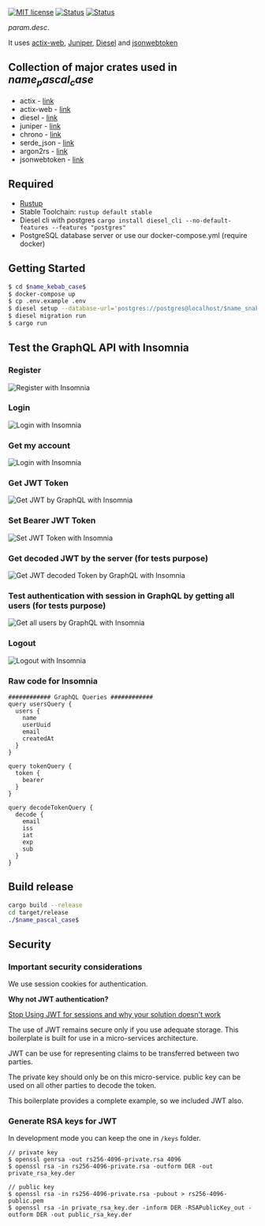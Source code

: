 [![MIT license](http://img.shields.io/badge/license-MIT-brightgreen.svg)](http://opensource.org/licenses/MIT)
[![Status](https://img.shields.io/badge/build-passing-brightgreen)]()
[![Status](https://img.shields.io/badge/pull--request-open-blue)]()

$param.desc$.
 
It uses [actix-web](https://actix.rs/), [Juniper](https://graphql-rust.github.io/juniper/current/), 
[Diesel](http://diesel.rs/) and [jsonwebtoken](https://docs.rs/jsonwebtoken)

## Collection of major crates used in $name_pascal_case$
* actix - [link](https://actix.rs/)
* actix-web - [link](https://docs.rs/actix-web/)
* diesel - [link](http://diesel.rs/)
* juniper - [link](https://graphql-rust.github.io/juniper/current/)
* chrono - [link](https://docs.rs/chrono/)
* serde_json - [link](https://docs.serde.rs/serde_json/)
* argon2rs - [link](https://github.com/bryant/argon2rs)
* jsonwebtoken - [link](https://docs.rs/jsonwebtoken)

## Required
* [Rustup](https://rustup.rs/)
* Stable Toolchain: `rustup default stable`
* Diesel cli with postgres `cargo install diesel_cli --no-default-features --features "postgres"`
* PostgreSQL database server or use our docker-compose.yml (require docker)

## Getting Started
```sh
$ cd $name_kebab_case$
$ docker-compose up
$ cp .env.example .env
$ diesel setup --database-url='postgres://postgres@localhost/$name_snake_case$'
$ diesel migration run
$ cargo run
```

## Test the GraphQL API with Insomnia
### Register
![Register with Insomnia](https://github.com/$param.author_name_snake_case$/$name_pascal_case$/blob/master/docs/images/new-insomnia-register.png?raw=true)

### Login
![Login with Insomnia](https://github.com/$param.author_name_snake_case$/$name_pascal_case$/blob/master/docs/images/new-insomnia-login.png?raw=true)

### Get my account
![Login with Insomnia](https://github.com/$param.author_name_snake_case$/$name_pascal_case$/blob/master/docs/images/new-insomnia-get-me.png?raw=true)

### Get JWT Token
![Get JWT by GraphQL with Insomnia](https://github.com/$param.author_name_snake_case$/$name_pascal_case$/blob/master/docs/images/new-insomnia-grahql-get-jwt.png?raw=true)

### Set Bearer JWT Token
![Set JWT Token with Insomnia](https://github.com/$param.author_name_snake_case$/$name_pascal_case$/blob/master/docs/images/insomnia-set-bearer.png?raw=true)

### Get decoded JWT by the server (for tests purpose)
![Get JWT decoded Token by GraphQL with Insomnia](https://github.com/$param.author_name_snake_case$/$name_pascal_case$/blob/master/docs/images/new-insomnia-grahql-get-jwt-decoded.png?raw=true)

### Test authentication with session in GraphQL by getting all users (for tests purpose)
![Get all users by GraphQL with Insomnia](https://github.com/$param.author_name_snake_case$/$name_pascal_case$/blob/master/docs/images/new-insomnia-grahql-get-users.png?raw=true)

### Logout
![Logout with Insomnia](https://github.com/$param.author_name_snake_case$/$name_pascal_case$/blob/master/docs/images/new-insomnia-logout.png?raw=true)


### Raw code for Insomnia
```text
############ GraphQL Queries ############
query usersQuery {
  users {
    name
    userUuid
    email
    createdAt
  }
}

query tokenQuery {
  token {
    bearer
  }
}

query decodeTokenQuery {
  decode {
    email
    iss
    iat
    exp
    sub
  }
}

```

## Build release
```sh 
cargo build --release
cd target/release
./$name_pascal_case$
```

## Security
### Important security considerations

We use session cookies for authentication.

__Why not JWT authentication?__

[Stop Using JWT for sessions and why your solution doesn't work](http://cryto.net/~joepie91/blog/2016/06/19/stop-using-jwt-for-sessions-part-2-why-your-solution-doesnt-work/)

The use of JWT remains secure only if you use adequate storage. 
This boilerplate is built for use in a micro-services architecture. 

JWT can be use for representing claims to be transferred between two parties.

The private key should only be on this  micro-service.
public key can be used on all other parties to decode the token.

This boilerplate provides a complete example, so we included JWT also.

### Generate RSA keys for JWT
In development mode you can keep the one in `/keys` folder.

```shell script
// private key
$ openssl genrsa -out rs256-4096-private.rsa 4096
$ openssl rsa -in rs256-4096-private.rsa -outform DER -out private_rsa_key.der

// public key
$ openssl rsa -in rs256-4096-private.rsa -pubout > rs256-4096-public.pem
$ openssl rsa -in private_rsa_key.der -inform DER -RSAPublicKey_out -outform DER -out public_rsa_key.der
```